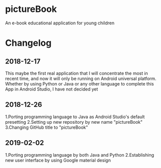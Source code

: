 # pictureBook
An e-book educational application for young children

Changelog
======

2018-12-17
------
This maybe the first real application that I will concentrate the most in recent time, and now it will only be running on Android universal platform. Whether by using Python or Java or any other language to complete this App in Android Studio, I have not decided yet

2018-12-26
------
1.Porting programming language to Java as Android Studio's default presetting
2.Setting up new repository by new name "pictureBook"
3.Changing GitHub title to "pictureBook"

2019-02-02
------
1.Porting programming language by both Java and Python
2.Establishing new user interface by using Google material design
